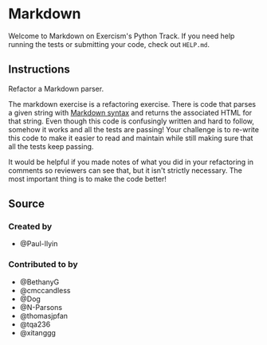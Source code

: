 # Markdown

Welcome to Markdown on Exercism's Python Track. If you need help running the tests or submitting your code, check
out `HELP.md`.

## Instructions

Refactor a Markdown parser.

The markdown exercise is a refactoring exercise. There is code that parses a given string
with [Markdown syntax](https://guides.github.com/features/mastering-markdown/) and returns the associated HTML for that
string. Even though this code is confusingly written and hard to follow, somehow it works and all the tests are passing!
Your challenge is to re-write this code to make it easier to read and maintain while still making sure that all the
tests keep passing.

It would be helpful if you made notes of what you did in your refactoring in comments so reviewers can see that, but it
isn't strictly necessary. The most important thing is to make the code better!

## Source

### Created by

- @Paul-Ilyin

### Contributed to by

- @BethanyG
- @cmccandless
- @Dog
- @N-Parsons
- @thomasjpfan
- @tqa236
- @xitanggg